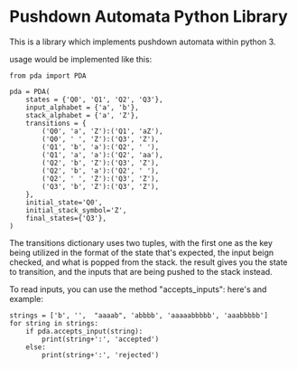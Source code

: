 # Pushdown Automata Python Library

This is a library which implements pushdown automata within python 3.

usage would be implemented like this:

```
from pda import PDA

pda = PDA(
    states = {'Q0', 'Q1', 'Q2', 'Q3'},
    input_alphabet = {'a', 'b'},
    stack_alphabet = {'a', 'Z'},
    transitions = {
        ('Q0', 'a', 'Z'):('Q1', 'aZ'),
        ('Q0', ' ', 'Z'):('Q3', 'Z'),
        ('Q1', 'b', 'a'):('Q2', ' '),
        ('Q1', 'a', 'a'):('Q2', 'aa'),
        ('Q2', 'b', 'Z'):('Q3', 'Z'),
        ('Q2', 'b', 'a'):('Q2', ' '),
        ('Q2', ' ', 'Z'):('Q3', 'Z'),
        ('Q3', 'b', 'Z'):('Q3', 'Z'),
    },
    initial_state='Q0',
    initial_stack_symbol='Z',
    final_states={'Q3'},
)
```

The transitions dictionary uses two tuples, with the first one as the key being utilized in the format of the state that's expected, the input beign checked, and what is popped from the stack. the result gives you the state to transition, and the inputs that are being pushed to the stack instead.

To read inputs, you can use the method "accepts_inputs": here's and example:

```
strings = ['b', '',  "aaaab", 'abbbb', 'aaaaabbbbb', 'aaabbbbb']
for string in strings:
    if pda.accepts_input(string):
        print(string+':', 'accepted')
    else:
        print(string+':', 'rejected')
```